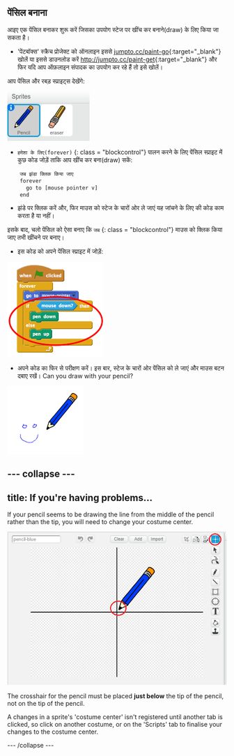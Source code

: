 ## पेंसिल बनाना

आइए एक पेंसिल बनाकर शुरू करें जिसका उपयोग स्टेज पर खींच कर बनाने(draw) के लिए किया जा सकता है।

+ 'पेंटबॉक्स' स्क्रैच प्रोजेक्ट को ऑनलाइन इससे [jumpto.cc/paint-go](http://jumpto.cc/paint-go){:target="_blank"} खोलें या इससे डाउनलोड करें <http://jumpto.cc/paint-get>{:target="_blank"} और फिर यदि आप ऑफ़लाइन संपादक का उपयोग कर रहे हैं तो इसे खोलें।

आप पेंसिल और रबड़ स्प्राइट्स देखेंगे:

![screenshot](images/paint-starter.png)

+ `हमेशा के लिए(forever)` {: class = "blockcontrol"} पालन करने के लिए पेंसिल स्प्राइट में कुछ कोड जोड़ें ताकि आप खींच कर बना(draw) सकें:

```blocks
    जब झंडा क्लिक किया जाए
    forever
      go to [mouse pointer v]
    end
```

+ झंडे पर क्लिक करें और, फिर माउस को स्टेज के चारों ओर ले जाएं यह जांचने के लिए की कोड काम करता है या नहीं।

इसके बाद, चलो पेंसिल को ऐसा बनाए कि `जब` {: class = "blockcontrol"} माउस को क्लिक किया जाए तभी खींचने पर बनाए।

+ इस कोड को अपने पेंसिल स्प्राइट में जोड़ें:

![screenshot](images/paint-pencil-draw-code.png)

+ अपने कोड का फिर से परीक्षण करें। इस बार, स्टेज के चारों ओर पेंसिल को ले जाएं और माउस बटन दबाए रखें। Can you draw with your pencil?

![screenshot](images/paint-draw.png)

## \--- collapse \---

## title: If you're having problems...

If your pencil seems to be drawing the line from the middle of the pencil rather than the tip, you will need to change your costume center.

![Costume center](images/costume-center.png)

The crosshair for the pencil must be placed **just below** the tip of the pencil, not on the tip of the pencil.

A changes in a sprite's 'costume center' isn't registered until another tab is clicked, so click on another costume, or on the 'Scripts' tab to finalise your changes to the costume center.

\--- /collapse \---